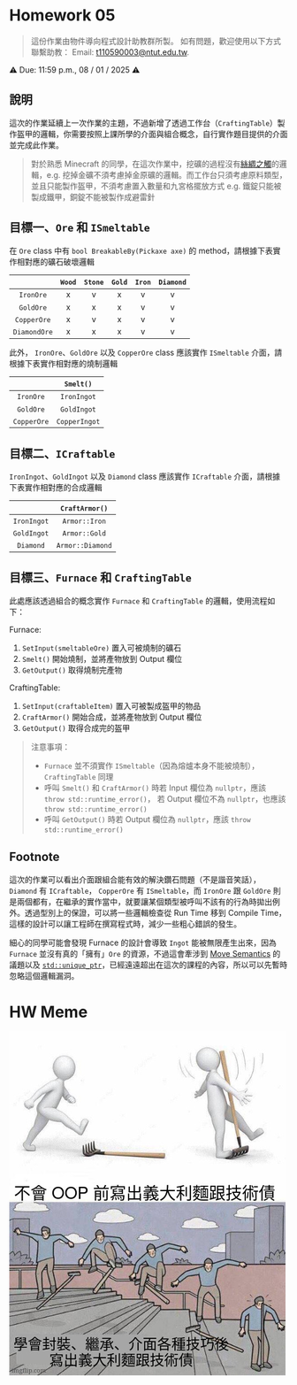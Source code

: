 # Homework 05
> 這份作業由物件導向程式設計助教群所製。 如有問題，歡迎使用以下方式聯繫助教： Email: t110590003@ntut.edu.tw.

⚠️ Due: 11:59 p.m., 08 / 01 / 2025 ⚠️

## 說明
這次的作業延續上一次作業的主題，不過新增了透過工作台（`CraftingTable`）製作盔甲的邏輯，你需要按照上課所學的介面與組合概念，自行實作題目提供的介面並完成此作業。

> 對於熟悉 Minecraft 的同學，在這次作業中，挖礦的過程沒有[絲綢之觸](https://zh.minecraft.wiki/w/%E7%B2%BE%E5%87%86%E9%87%87%E9%9B%86?variant=zh-tw)的邏輯，e.g. 挖掉金礦不須考慮掉金原礦的邏輯。而工作台只須考慮原料類型，並且只能製作盔甲，不須考慮置入數量和九宮格擺放方式 e.g. 鐵錠只能被製成鐵甲，銅錠不能被製作成避雷針

## 目標一、`Ore` 和 `ISmeltable`

在 `Ore` class 中有 `bool BreakableBy(Pickaxe axe)` 的 method，請根據下表實作相對應的礦石破壞邏輯

|              | `Wood` | `Stone` | `Gold` | `Iron` | `Diamond` |
| :----------: | :----: | :-----: | :----: | :----: | :-------: |
|  `IronOre`   |   x    |    v    |   x    |   v    |     v     |
|  `GoldOre`   |   x    |    x    |   x    |   v    |     v     |
| `CopperOre`  |   x    |    v    |   x    |   v    |     v     |
| `DiamondOre` |   x    |    x    |   x    |   v    |     v     |

此外， `IronOre`、`GoldOre` 以及 `CopperOre` class 應該實作 `ISmeltable` 介面，請根據下表實作相對應的燒制邏輯

|             |   `Smelt()`   |
| :---------: | :-----------: |
|  `IronOre`  |  `IronIngot`  |
|  `GoldOre`  |  `GoldIngot`  |
| `CopperOre` | `CopperIngot` |

## 目標二、`ICraftable`

`IronIngot`、`GoldIngot` 以及 `Diamond` class 應該實作 `ICraftable` 介面，請根據下表實作相對應的合成邏輯

|             |  `CraftArmor()`  |
| :---------: | :--------------: |
| `IronIngot` |  `Armor::Iron`   |
| `GoldIngot` |  `Armor::Gold`   |
|  `Diamond`  | `Armor::Diamond` |

## 目標三、`Furnace` 和 `CraftingTable`

此處應該透過組合的概念實作 `Furnace` 和 `CraftingTable` 的邏輯，使用流程如下：

Furnace:

1. `SetInput(smeltableOre)` 置入可被燒制的礦石
2. `Smelt()` 開始燒制，並將產物放到 Output 欄位
3. `GetOutput()` 取得燒制完產物
    
CraftingTable:

1. `SetInput(craftableItem)` 置入可被製成盔甲的物品
2. `CraftArmor()` 開始合成，並將產物放到 Output 欄位
3. `GetOutput()` 取得合成完的盔甲

> 注意事項：
> - `Furnace` 並不須實作 `ISmeltable`（因為熔爐本身不能被燒制），`CraftingTable` 同理
> - 呼叫 `Smelt()` 和 `CraftArmor()` 時若 Input 欄位為 `nullptr`，應該 `throw std::runtime_error()`，
>   若 Output 欄位不為 `nullptr`，也應該 `throw std::runtime_error()`
> - 呼叫 `GetOutput()` 時若 Output 欄位為 `nullptr`，應該 `throw std::runtime_error()`

## Footnote

這次的作業可以看出介面跟組合能有效的解決鑽石問題（不是諧音笑話），`Diamond` 有 `ICraftable`， `CopperOre` 有 `ISmeltable`，而 `IronOre` 跟 `GoldOre` 則是兩個都有，在繼承的實作當中，就要讓某個類型被呼叫不該有的行為時拋出例外。透過型別上的保證，可以將一些邏輯檢查從 Run Time 移到 Compile Time，這樣的設計可以讓工程師在撰寫程式時，減少一些粗心錯誤的發生。

細心的同學可能會發現 Furnace 的設計會導致 `Ingot` 能被無限產生出來，因為 `Furnace` 並沒有真的「擁有」`Ore` 的資源，不過這會牽涉到 [Move Semantics](https://medium.com/@lucianoalmeida1/a-little-bit-about-std-move-efd9d554c09a) 的議題以及 [`std::unique_ptr`](https://en.cppreference.com/w/cpp/memory/unique_ptr)，已經遠遠超出在這次的課程的內容，所以可以先暫時忽略這個邏輯漏洞。

# HW Meme

![[]](./meme.jpg)
